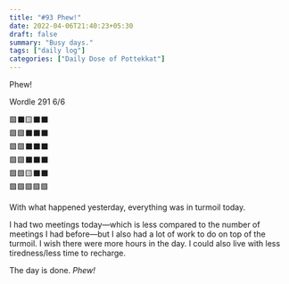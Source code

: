 ```yaml
---
title: "#93 Phew!"
date: 2022-04-06T21:40:23+05:30
draft: false
summary: "Busy days."
tags: ["daily log"]
categories: ["Daily Dose of Pottekkat"]
---
```


Phew!

Wordle 291 6/6

🟩⬛🟨⬛⬛\
🟩🟩⬛⬛⬛\
🟩🟩⬛⬛⬛\
🟩🟩⬛⬛⬛\
🟩🟩🟨⬛⬛\
🟩🟩🟩🟩🟩

With what happened yesterday, everything was in turmoil today.

I had two meetings today—which is less compared to the number of meetings I had before—but I also had a lot of work to do on top of the turmoil. I wish there were more hours in the day. I could also live with less tiredness/less time to recharge.

The day is done. _Phew!_
